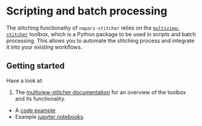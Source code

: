 
# Scripting and batch processing

The stitching functionality of `napari-stitcher` relies on the [`multiview-stitcher`](https://github.com/multiview-stitcher/multiview-stitcher) toolbox, which is a Python package to be used in scripts and batch processing. This allows you to automate the stitching process and integrate it into your existing workflows.

## Getting started

Have a look at:

1. The [multiview-stitcher documentation](https://multiview-stitcher.github.io/multiview-stitcher) for an overview of the toolbox and its functionality.
- A [code example](https://multiview-stitcher.github.io/multiview-stitcher/main/code_example/).
- Example [jupyter notebooks](https://multiview-stitcher.github.io/multiview-stitcher/main/notebooks/).
